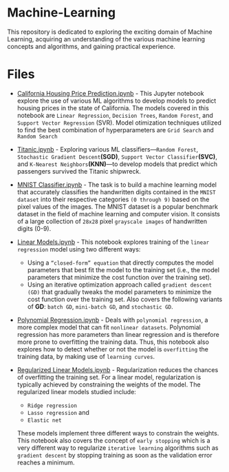 # Machine-Learning
This repository is dedicated to exploring the exciting domain of Machine Learning, acquiring an understanding of the various machine learning concepts and algorithms, and gaining practical experience.

# Files
* [California Housing Price Prediction.ipynb](https://github.com/KelvinMumo/Machine-Learning/blob/main/California%20Housing%20Price%20Prediction.ipynb) - This Jupyter notebook explore the use of various ML algorithms to develop models to predict housing prices in the state of California. The models covered in this notebook are `Linear Regression`, `Decision Trees`, `Random Forest`, and `Support Vector Regression` (SVR). Model otimization techniques utilized to find the best combination of hyperparameters are `Grid Search` and `Random Search`

* [Titanic.ipynb](https://github.com/KelvinMumo/Machine-Learning/blob/main/Titanic.ipynb) - Exploring various ML classifiers—`Random Forest`, `Stochastic Gradient Descent`**(SGD)**, `Support Vector Classifier`**(SVC)**, and `K-Nearest Neighbors`**(KNN)**—to develop models that predict which passengers survived the Titanic shipwreck.

* [MNIST Classifier.ipynb](https://github.com/KelvinMumo/Machine-Learning/blob/main/MNIST%20Classifier.ipynb) - The task is to build a machine learning model that accurately classifies the handwritten digits contained in the `MNIST dataset` into their respective categories `(0 through 9)` based on the pixel values of the images. The MNIST dataset is a popular benchmark dataset in the field of machine learning and computer vision. It consists of a large collection of `28x28` pixel `grayscale images` of handwritten digits (0-9).

* [Linear Models.ipynb](https://github.com/KelvinMumo/Machine-Learning/blob/main/Linear%20Models.ipynb) - This notebook explores training of the `linear regression` model using two different ways:
  * Using a `“closed-form” equation` that directly computes the model parameters that best fit the model to the training set (i.e., the model parameters that minimize the cost function over the training set).
  * Using an iterative optimization approach called `gradient descent (GD)` that gradually tweaks the model parameters to minimize the cost function over the training set. Also covers the following variants of **GD**: `batch GD`, `mini-batch GD`, and `stochastic GD`.

* [Polynomial Regression.ipynb](https://github.com/KelvinMumo/Machine-Learning/blob/main/Polynomial%20Regression.ipynb) - Deals with `polynomial regression`, a more complex model that can fit `nonlinear datasets`. Polynomial regression has more parameters than linear regression and is therefore more prone to overfitting the training data. Thus, this notebook also explores how to detect whether or not the model is `overfitting` the training data, by making use of `learning curves`.

* [Regularized Linear Models.ipynb](https://github.com/KelvinMumo/Machine-Learning/blob/main/Regularized%20Linear%20Models.ipynb) - Regularization reduces the chances of overfitting the training set. For a linear model, regularization is typically achieved by constraining the weights of the model. The regularized linear models studied include:
  * `Ridge regression`
  * `Lasso regression` and
  * `Elastic net`
 
  These models implement three different ways to constrain the weights. This notebook also covers the concept of `early stopping` which is a very different way to regularize `iterative learning` algorithms such as `gradient descent` by stopping training as soon as the validation error reaches a minimum. 
